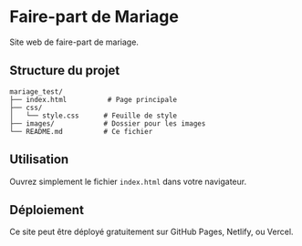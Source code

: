 # Faire-part de Mariage

Site web de faire-part de mariage.

## Structure du projet

```
mariage_test/
├── index.html          # Page principale
├── css/
│   └── style.css      # Feuille de style
├── images/            # Dossier pour les images
└── README.md          # Ce fichier
```

## Utilisation

Ouvrez simplement le fichier `index.html` dans votre navigateur.

## Déploiement

Ce site peut être déployé gratuitement sur GitHub Pages, Netlify, ou Vercel.

